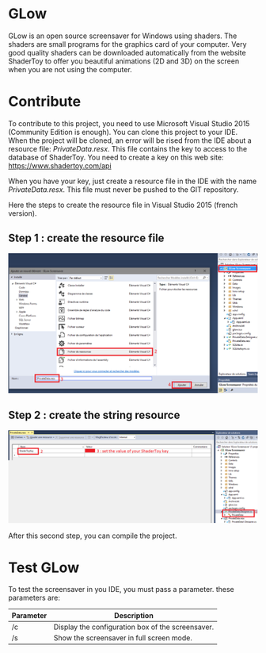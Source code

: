 # GLow
GLow is an open source screensaver for Windows using shaders. The shaders are small programs for the graphics card of your computer. Very good quality shaders can be downloaded automatically from the website ShaderToy to offer you beautiful animations (2D and 3D) on the screen when you are not using the computer.

# Contribute
To contribute to this project, you need to use Microsoft Visual Studio 2015 (Community Edition is enough). You can clone this project to your IDE. When the project will be cloned, an error will be rised from the IDE about a resource file: _PrivateData.resx_. This file contains the key to access to the database of ShaderToy. You need to create a key on this web site: https://www.shadertoy.com/api

When you have your key, just create a resource file in the IDE with the name _PrivateData.resx_. This file must never be pushed to the GIT repository.

Here the steps to create the resource file in Visual Studio 2015 (french version).

## Step 1 : create the resource file
![Process to create the resource file](https://raw.githubusercontent.com/stefv/GLow/master/Site/Images/create-the-file.png)

## Step 2 : create the string resource
![Process to create the string resource for the key](https://raw.githubusercontent.com/stefv/GLow/master/Site/Images/create-the-key.png)

After this second step, you can compile the project.

# Test GLow
To test the screensaver in you IDE, you must pass a parameter. these parameters are:

Parameter | Description
--------- | -----------
/c | Display the configuration box of the screensaver.
/s | Show the screensaver in full screen mode.
